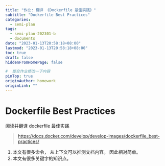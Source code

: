 ```yaml
---
title: "作业: 翻译 《Dockerfile 最佳实践》"
subtitle: "Dockerfile Best Practices"
categories:
  - semi-plan 
tags:
  - semi-plan-202301-b 
  - documents 
date: "2023-01-13T20:58:18+08:00"
lastmod: "2023-01-13T20:58:18+08:00"
toc: true
draft: false
hiddenFromHomePage: false

#  提交作业修改一下内容
pinTop: true
originAuthor: homework
originLink: ""
---
```




# Dockerfile Best Practices

阅读并翻译 dockerfile 最佳实践

> https://docs.docker.com/develop/develop-images/dockerfile_best-practices/

1. 本文有很多命令， 从上下文可以推测文档内容。 因此相对简单。
2. 本文有很多关键字的知识点。

